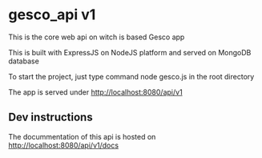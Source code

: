 # gesco_api v1
This is the core web api on witch is based Gesco app

This is built with ExpressJS on NodeJS platform and served on MongoDB database

To start the project, just type command node gesco.js in the root directory 

The app is served under [http://localhost:8080/api/v1](http://localhost:8080/api/v1)

## Dev instructions

The docummentation of this api is hosted on [http://localhost:8080/api/v1/docs](http://localhost:8080/api/v1/docs)